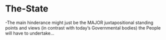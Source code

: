 # The-State
-The main hinderance might just be the MAJOR juxtapositional standing points and views (in contrast with today’s Governmental bodies) the People will have to undertake...
